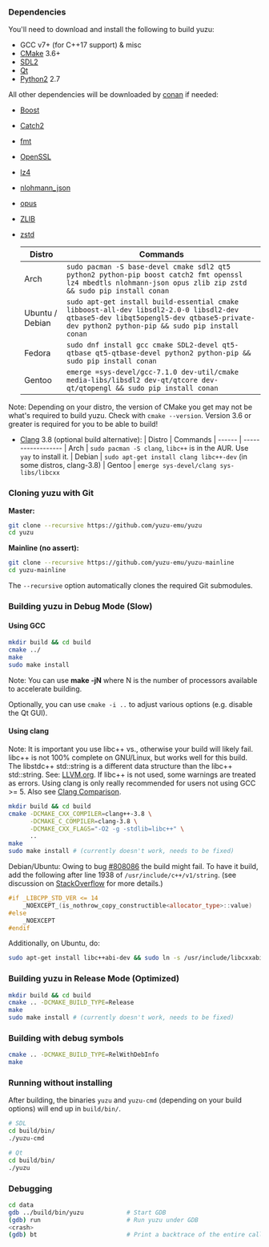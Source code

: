 ### Dependencies

You'll need to download and install the following to build yuzu:

  * GCC v7+ (for C++17 support) & misc
  * [CMake](https://www.cmake.org/) 3.6+
  * [SDL2](https://www.libsdl.org/download-2.0.php)
  * [Qt](https://qt-project.org/downloads)
  * [Python2](https://www.python.org/download/releases/2.7/) 2.7

All other dependencies will be downloaded by [conan](https://conan.io/downloads.html) if needed:

  * [Boost](https://www.boost.org/users/download/)
  * [Catch2](https://github.com/catchorg/Catch2)
  * [fmt](https://fmt.dev/)
  * [OpenSSL](https://www.openssl.org/source/)
  * [lz4](http://www.lz4.org)
  * [nlohmann_json](https://github.com/nlohmann/json)
  * [opus](https://opus-codec.org/downloads/)
  * [ZLIB](https://www.zlib.net/)
  * [zstd](https://facebook.github.io/zstd/)

      | Distro          | Commands
      | --------------- | ----------------
      | Arch            | `sudo pacman -S base-devel cmake sdl2 qt5 python2 python-pip boost catch2 fmt openssl lz4 mbedtls nlohmann-json opus zlib zip zstd && sudo pip install conan`
      | Ubuntu / Debian | `sudo apt-get install build-essential cmake libboost-all-dev libsdl2-2.0-0 libsdl2-dev qtbase5-dev libqt5opengl5-dev qtbase5-private-dev python2 python-pip && sudo pip install conan`
      | Fedora          | `sudo dnf install gcc cmake SDL2-devel qt5-qtbase qt5-qtbase-devel python2 python-pip && sudo pip install conan`
      | Gentoo          | `emerge =sys-devel/gcc-7.1.0 dev-util/cmake media-libs/libsdl2 dev-qt/qtcore dev-qt/qtopengl && sudo pip install conan`

Note: Depending on your distro, the version of CMake you get may not be what's required to build yuzu. Check with `cmake --version`. Version 3.6 or greater is required for you to be able to build!

  * [Clang](https://github.com/llvm-mirror/clang) 3.8 (optional build alternative):
      | Distro | Commands
      | ------ | ------------------
      | Arch   | `sudo pacman -S clang`, `libc++` is in the AUR. Use `yay` to install it.
      | Debian | `sudo apt-get install clang libc++-dev` (in some distros, clang-3.8)
      | Gentoo | `emerge sys-devel/clang sys-libs/libcxx`

### Cloning yuzu with Git

**Master:**

  ```bash
  git clone --recursive https://github.com/yuzu-emu/yuzu
  cd yuzu
  ```

**Mainline (no assert):**

  ```bash
  git clone --recursive https://github.com/yuzu-emu/yuzu-mainline
  cd yuzu-mainline
  ```

The `--recursive` option automatically clones the required Git submodules.

### Building yuzu in Debug Mode (Slow)

#### Using GCC

```bash
mkdir build && cd build
cmake ../
make
sudo make install
```
Note: You can use **make -jN** where N is the number of processors available to accelerate building.

Optionally, you can use `cmake -i ..` to adjust various options (e.g. disable the Qt GUI).

#### Using clang

Note: It is important you use libc++ vs., otherwise your build will likely fail. libc++ is not 100% complete on GNU/Linux, but works well for this build. The libstdc++ std::string is a different data structure than the libc++ std::string. See: [LLVM.org](https://llvm.org/svn/llvm-project/www-releases/trunk/3.8.0/projects/libcxx/docs/UsingLibcxx.html). If libc++ is not used, some warnings are treated as errors. Using clang is only really recommended for users not using GCC >= 5. Also see [Clang Comparison](https://clang.llvm.org/comparison.html).

  ```bash
  mkdir build && cd build
  cmake -DCMAKE_CXX_COMPILER=clang++-3.8 \
        -DCMAKE_C_COMPILER=clang-3.8 \
        -DCMAKE_CXX_FLAGS="-O2 -g -stdlib=libc++" \
        ..
  make
  sudo make install # (currently doesn't work, needs to be fixed)
  ```

Debian/Ubuntu: Owing to bug [#808086](https://bugs.debian.org/cgi-bin/bugreport.cgi?bug=808086) the build might
fail. To have it build, add the following after line 1938 of `/usr/include/c++/v1/string`. (see discussion on
[StackOverflow](https://stackoverflow.com/questions/37096062/get-a-basic-c-program-to-compile-using-clang-on-ubuntu-16)
for more details.)

  ```cpp
  #if _LIBCPP_STD_VER <= 14
      _NOEXCEPT_(is_nothrow_copy_constructible<allocator_type>::value)
  #else
      _NOEXCEPT
  #endif
  ```

Additionally, on Ubuntu, do:

  ```bash
  sudo apt-get install libc++abi-dev && sudo ln -s /usr/include/libcxxabi/__cxxabi_config.h /usr/include/c++/v1/__cxxabi_config.h
  ```

### Building yuzu in Release Mode (Optimized)

```bash
mkdir build && cd build
cmake .. -DCMAKE_BUILD_TYPE=Release
make
sudo make install # (currently doesn't work, needs to be fixed)
```

### Building with debug symbols

```bash
cmake .. -DCMAKE_BUILD_TYPE=RelWithDebInfo
make
```

### Running without installing

After building, the binaries `yuzu` and `yuzu-cmd` (depending on your build options) will end up in `build/bin/`.

  ```bash
  # SDL
  cd build/bin/
  ./yuzu-cmd

  # Qt
  cd build/bin/
  ./yuzu
  ```

### Debugging

```bash
cd data
gdb ../build/bin/yuzu            # Start GDB
(gdb) run                        # Run yuzu under GDB
<crash>
(gdb) bt                         # Print a backtrace of the entire callstack to see which codepath the crash occurred on
```